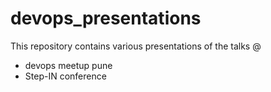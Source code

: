 # devops_presentations

This repository contains various presentations of the talks @
  - devops meetup pune
  - Step-IN conference

